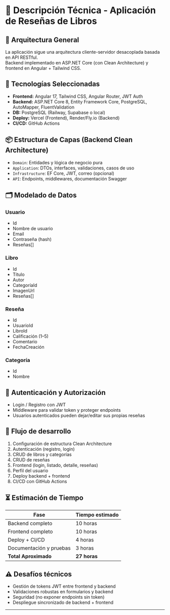 # 📘 Descripción Técnica - Aplicación de Reseñas de Libros

## 🧱 Arquitectura General

La aplicación sigue una arquitectura cliente-servidor desacoplada basada en API RESTful.  
Backend implementado en ASP.NET Core (con Clean Architecture) y frontend en Angular + Tailwind CSS.

## 🤖 Tecnologías Seleccionadas

- **Frontend:** Angular 17, Tailwind CSS, Angular Router, JWT Auth
- **Backend:** ASP.NET Core 8, Entity Framework Core, PostgreSQL, AutoMapper, FluentValidation
- **DB:** PostgreSQL (Railway, Supabase o local)
- **Deploy:** Vercel (Frontend), Render/Fly.io (Backend)
- **CI/CD:** GitHub Actions

## 📦 Estructura de Capas (Backend Clean Architecture)

- `Domain`: Entidades y lógica de negocio pura
- `Application`: DTOs, interfaces, validaciones, casos de uso
- `Infrastructure`: EF Core, JWT, correo (opcional)
- `API`: Endpoints, middlewares, documentación Swagger

## 🗂️ Modelado de Datos

### Usuario
- Id
- Nombre de usuario
- Email
- Contraseña (hash)
- Reseñas[]

### Libro
- Id
- Título
- Autor
- CategoríaId
- ImagenUrl
- Reseñas[]

### Reseña
- Id
- UsuarioId
- LibroId
- Calificación (1–5)
- Comentario
- FechaCreación

### Categoría
- Id
- Nombre

## 🔐 Autenticación y Autorización

- Login / Registro con JWT
- Middleware para validar token y proteger endpoints
- Usuarios autenticados pueden dejar/editar sus propias reseñas

## 🔄 Flujo de desarrollo

1. Configuración de estructura Clean Architecture
2. Autenticación (registro, login)
3. CRUD de libros y categorías
4. CRUD de reseñas
5. Frontend (login, listado, detalle, reseñas)
6. Perfil del usuario
7. Deploy backend + frontend
8. CI/CD con GitHub Actions

## ⏳ Estimación de Tiempo

| Fase                | Tiempo estimado |
|---------------------|-----------------|
| Backend completo     | 10 horas        |
| Frontend completo    | 10 horas        |
| Deploy + CI/CD       | 4 horas         |
| Documentación y pruebas | 3 horas     |
| **Total Aproximado** | **27 horas**    |

## ⚠️ Desafíos técnicos

- Gestión de tokens JWT entre frontend y backend
- Validaciones robustas en formularios y backend
- Seguridad (no exponer endpoints sin token)
- Despliegue sincronizado de backend + frontend

---

